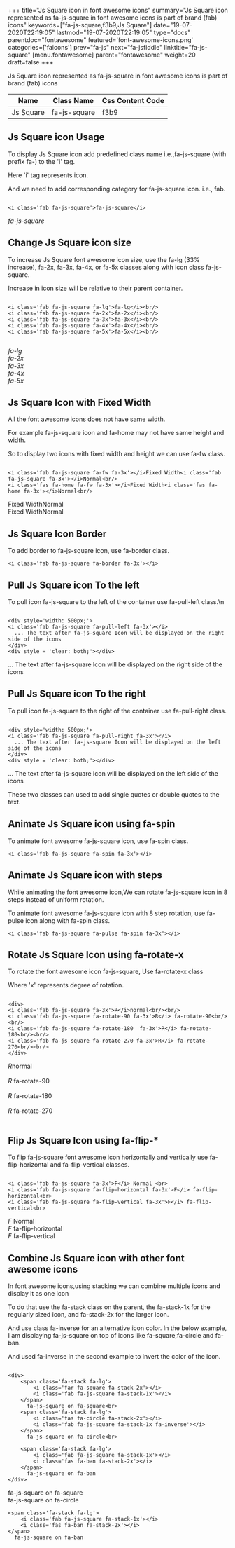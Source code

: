 +++
title="Js Square icon in font awesome icons"
summary="Js Square icon represented as fa-js-square in font awesome icons is part of brand (fab) icons"
keywords=["fa-js-square,f3b9,Js Square"]
date="19-07-2020T22:19:05"
lastmod="19-07-2020T22:19:05"
type="docs"
parentdoc="fontawesome"
featured='font-awesome-icons.png'
categories=['faicons']
prev="fa-js"
next="fa-jsfiddle"
linktitle="fa-js-square"
[menu.fontawesome]
parent="fontawesome"
weight=20
draft=false
+++


Js Square icon represented as fa-js-square in font awesome icons is part of brand (fab) icons

<div class='table-responsive'><table class='table'><thead><tr><th>Name</th><th>Class Name</th><th>Css Content Code</th></tr></thead><tbody><tr><td>Js Square</td><td>fa-js-square</td><td>f3b9</td></tr></tbody></table></div>



## Js Square icon Usage

To display Js Square icon add predefined class name i.e.,fa-js-square (with prefix fa-) to the 'i' tag.

Here 'i' tag represents icon.

And we need to add corresponding category for fa-js-square icon. i.e., fab.


```

<i class='fab fa-js-square'>fa-js-square</i>
```

<i class='fab fa-js-square'>fa-js-square</i>




## Change Js Square icon size
To increase Js Square font awesome icon size, use the fa-lg (33% increase), fa-2x, fa-3x, fa-4x, or fa-5x classes along with icon class fa-js-square.

Increase in icon size will be relative to their parent container. 

```

<i class='fab fa-js-square fa-lg'>fa-lg</i><br/>
<i class='fab fa-js-square fa-2x'>fa-2x</i><br/>
<i class='fab fa-js-square fa-3x'>fa-3x</i><br/>
<i class='fab fa-js-square fa-4x'>fa-4x</i><br/>
<i class='fab fa-js-square fa-5x'>fa-5x</i><br/>
            
```

<i class='fab fa-js-square fa-lg'>fa-lg</i><br/>
<i class='fab fa-js-square fa-2x'>fa-2x</i><br/>
<i class='fab fa-js-square fa-3x'>fa-3x</i><br/>
<i class='fab fa-js-square fa-4x'>fa-4x</i><br/>
<i class='fab fa-js-square fa-5x'>fa-5x</i><br/>
            



## Js Square Icon with Fixed Width 

All the font awesome icons does not have same width.

For example fa-js-square icon and fa-home may not have same height and width.

So to display two icons with fixed width and height we can use fa-fw class.


```

<i class='fab fa-js-square fa-fw fa-3x'></i>Fixed Width<i class='fab fa-js-square fa-3x'></i>Normal<br/>
<i class='fas fa-home fa-fw fa-3x'></i>Fixed Width<i class='fas fa-home fa-3x'></i>Normal<br/>
```

<i class='fab fa-js-square fa-fw fa-3x'></i>Fixed Width<i class='fab fa-js-square fa-3x'></i>Normal<br/>
<i class='fas fa-home fa-fw fa-3x'></i>Fixed Width<i class='fas fa-home fa-3x'></i>Normal<br/>



## Js Square Icon Border 

To add border to fa-js-square icon, use fa-border class.


```
<i class='fab fa-js-square fa-border fa-3x'></i>

```
<i class='fab fa-js-square fa-border fa-3x'></i>





## Pull Js Square icon To the left

To pull icon fa-js-square to the left of the container use fa-pull-left class.\n

```

<div style='width: 500px;'>
<i class='fab fa-js-square fa-pull-left fa-3x'></i>
  ... The text after fa-js-square Icon will be displayed on the right side of the icons
</div>
<div style = 'clear: both;'></div>
```

<div style='width: 500px;'>
<i class='fab fa-js-square fa-pull-left fa-3x'></i>
  ... The text after fa-js-square Icon will be displayed on the right side of the icons
</div>
<div style = 'clear: both;'></div>




## Pull Js Square icon To the right
To pull icon fa-js-square to the right of the container use fa-pull-right class.

```

<div style='width: 500px;'>
<i class='fab fa-js-square fa-pull-right fa-3x'></i>
  ... The text after fa-js-square Icon will be displayed on the left side of the icons
</div>
<div style = 'clear: both;'></div>
```

<div style='width: 500px;'>
<i class='fab fa-js-square fa-pull-right fa-3x'></i>
  ... The text after fa-js-square Icon will be displayed on the left side of the icons
</div>
<div style = 'clear: both;'></div>

These two classes can used to add single quotes or double quotes to the text.


## Animate Js Square icon using fa-spin
To animate font awesome fa-js-square icon, use fa-spin class.

```
<i class='fab fa-js-square fa-spin fa-3x'></i>
```
<i class='fab fa-js-square fa-spin fa-3x'></i>




## Animate Js Square icon with steps
While animating the font awesome icon,We can rotate fa-js-square icon in 8 steps instead of uniform rotation.

To animate font awesome fa-js-square icon with 8 step rotation, use fa-pulse icon along with fa-spin class.


```
<i class='fab fa-js-square fa-pulse fa-spin fa-3x'></i>

```
<i class='fab fa-js-square fa-pulse fa-spin fa-3x'></i>





## Rotate Js Square Icon using fa-rotate-x
To rotate the font awesome icon fa-js-square, Use fa-rotate-x class

Where 'x' represents degree of rotation.


```

<div>
<i class='fab fa-js-square fa-3x'>R</i>normal<br/><br/>
<i class='fab fa-js-square fa-rotate-90 fa-3x'>R</i> fa-rotate-90<br/><br/> 
<i class='fab fa-js-square fa-rotate-180  fa-3x'>R</i> fa-rotate-180<br/><br/> 
<i class='fab fa-js-square fa-rotate-270 fa-3x'>R</i> fa-rotate-270<br/><br/>
</div>
```

<div>
<i class='fab fa-js-square fa-3x'>R</i>normal<br/><br/>
<i class='fab fa-js-square fa-rotate-90 fa-3x'>R</i> fa-rotate-90<br/><br/> 
<i class='fab fa-js-square fa-rotate-180  fa-3x'>R</i> fa-rotate-180<br/><br/> 
<i class='fab fa-js-square fa-rotate-270 fa-3x'>R</i> fa-rotate-270<br/><br/>
</div>




## Flip Js Square Icon using fa-flip-*
To flip fa-js-square font awesome icon horizontally and vertically use fa-flip-horizontal and fa-flip-vertical classes. 

```

<i class='fab fa-js-square fa-3x'>F</i> Normal <br>
<i class='fab fa-js-square fa-flip-horizontal fa-3x'>F</i> fa-flip-horizontal<br>
<i class='fab fa-js-square fa-flip-vertical fa-3x'>F</i> fa-flip-vertical<br>
```

<i class='fab fa-js-square fa-3x'>F</i> Normal <br>
<i class='fab fa-js-square fa-flip-horizontal fa-3x'>F</i> fa-flip-horizontal<br>
<i class='fab fa-js-square fa-flip-vertical fa-3x'>F</i> fa-flip-vertical<br>




## Combine Js Square icon with other font awesome icons
In font awesome icons,using stacking we can combine multiple icons and display it as one icon 

To do that use the fa-stack class on the parent, the fa-stack-1x for the regularly sized icon, and fa-stack-2x for the larger icon.

And use class fa-inverse for an alternative icon color. 
In the below example, I am displaying fa-js-square on top of icons like fa-square,fa-circle and fa-ban.

And used fa-inverse in the second example to invert the color of the icon.

```

<div>
    <span class='fa-stack fa-lg'>
        <i class='far fa-square fa-stack-2x'></i>
        <i class='fab fa-js-square fa-stack-1x'></i>
    </span>
      fa-js-square on fa-square<br>
    <span class='fa-stack fa-lg'>
        <i class='fas fa-circle fa-stack-2x'></i>
        <i class='fab fa-js-square fa-stack-1x fa-inverse'></i>
    </span>
      fa-js-square on fa-circle<br>

    <span class='fa-stack fa-lg'>
        <i class='fab fa-js-square fa-stack-1x'></i>
        <i class='fas fa-ban fa-stack-2x'></i>
    </span>
      fa-js-square on fa-ban
</div>
```

<div>
    <span class='fa-stack fa-lg'>
        <i class='far fa-square fa-stack-2x'></i>
        <i class='fab fa-js-square fa-stack-1x'></i>
    </span>
      fa-js-square on fa-square<br>
    <span class='fa-stack fa-lg'>
        <i class='fas fa-circle fa-stack-2x'></i>
        <i class='fab fa-js-square fa-stack-1x fa-inverse'></i>
    </span>
      fa-js-square on fa-circle<br>

    <span class='fa-stack fa-lg'>
        <i class='fab fa-js-square fa-stack-1x'></i>
        <i class='fas fa-ban fa-stack-2x'></i>
    </span>
      fa-js-square on fa-ban
</div>






